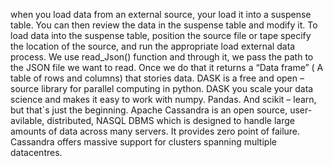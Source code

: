 when you load data from an external source, your load it into a suspense table. You can then review the data in            the suspense table and modify it. To load data into the suspense table, position the source file or tape specify the location of the source, and run the appropriate load external data process.
We use read_Json() function and through it, we pass the path to the JSON file we want to read. Once we do that it returns a “Data frame” ( A table of rows and columns) that stories data.
DASK is a free and open – source library for parallel computing in python. DASK you scale your data science and makes it easy to work with numpy. Pandas. And scikit – learn, but that`s just the beginning.
Apache Cassandra is an open source, user-avilable, distributed, NASQL DBMS which is designed to handle large amounts of data across many servers. It provides zero point of failure. Cassandra offers massive support for clusters spanning multiple datacentres.
